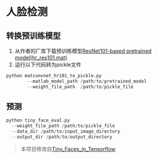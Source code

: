 # 人脸检测

## 转换预训练模型
1. 从作者的厂库下载预训练模型[ResNet101-based pretrained model(hr_res101.mat)](https://www.cs.cmu.edu/~peiyunh/tiny/hr_res101.mat)
2. 运行以下代码转为pickle文件
```python
python matconvnet_hr101_to_pickle.py 
        --matlab_model_path /path/to/pretrained_model 
        --weight_file_path  /path/to/pickle_file
```

## 预测
```python
python tiny_face_eval.py
  --weight_file_path /path/to/pickle_file
  --data_dir /path/to/input_image_directory
  --output_dir /path/to/output_directory
```

> 本项目修改自[Tiny_Faces_in_Tensorflow](https://github.com/cydonia999/Tiny_Faces_in_Tensorflow)
